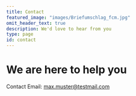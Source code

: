 ```yaml
---
title: Contact
featured_image: "images/Briefumschlag_fcm.jpg"
omit_header_text: true
description: We'd love to hear from you
type: page
id: contact
---
```


# We are here to help you

Contact Email: <max.muster@testmail.com>
